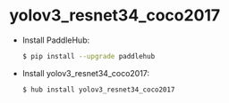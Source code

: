 # yolov3_resnet34_coco2017
* Install PaddleHub: 

    ```bash
    $ pip install --upgrade paddlehub
    ```

* Install yolov3_resnet34_coco2017: 

    ```bash
    $ hub install yolov3_resnet34_coco2017
    ```
